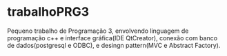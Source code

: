 # trabalhoPRG3
Pequeno trabalho de Programação 3, envolvendo linguagem de programação c++ e interface gráfica(IDE QtCreator), 
conexão com banco de dados(postgresql e ODBC), e desingn pattern(MVC e Abstract Factory).
